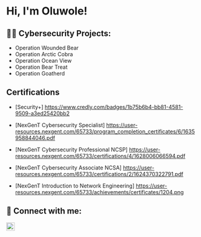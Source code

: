 <h1>Hi, I'm Oluwole! 

<h2>👨‍💻 Cybersecurity Projects:</h2>

- Operation Wounded Bear
- Operation Arctic Cobra
- Operation Ocean View
- Operation Bear Treat
- Operation Goatherd




<h2> Certifications</h2>

- [Security+] https://www.credly.com/badges/1b75b6b4-bb81-4581-9509-a3ed25420bb2

- [NexGenT Cybersecurity Specialist] https://user-resources.nexgent.com/65733/program_completion_certificates/6/1635958844046.pdf
- [NexGenT Cybersecurity Professional NCSP] https://user-resources.nexgent.com/65733/certifications/4/1628006066594.pdf
- [NexGenT Cybersecurity Associate NCSA] https://user-resources.nexgent.com/65733/certifications/2/1624370322791.pdf
- [NexGenT Introduction to Network Engineering] https://user-resources.nexgent.com/65733/achievements/certificates/1204.png


<h2> 🤳 Connect with me:</h2>

[<img align="left" alt="oluwoleokunola | LinkedIn" width="22px" src="https://cdn.jsdelivr.net/npm/simple-icons@v3/icons/linkedin.svg" />][linkedin]

[linkedin]: https://linkedin.com/in/oluwole-okunola
[github]: https://github.com/OluwoleOkunola

